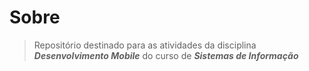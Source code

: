 # Sobre
> Repositório destinado para as atividades da disciplina _**Desenvolvimento Mobile**_ do curso de _**Sistemas de Informação**_